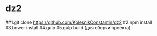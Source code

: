 # dz2
##1.git clone https://github.com/KolesnikConstantin/dz2
#2.npm install
#3.bower install
#4.gulp
#5.gulp build (для сборки проекта)
